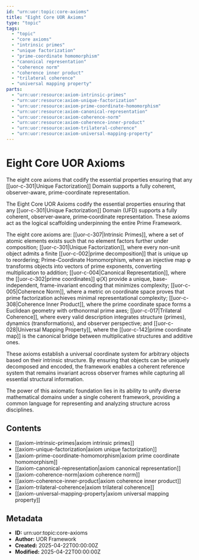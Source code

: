 ```yaml
---
id: "urn:uor:topic:core-axioms"
title: "Eight Core UOR Axioms"
type: "topic"
tags:
  - "topic"
  - "core axioms"
  - "intrinsic primes"
  - "unique factorization"
  - "prime-coordinate homomorphism"
  - "canonical representation"
  - "coherence norm"
  - "coherence inner product"
  - "trilateral coherence"
  - "universal mapping property"
parts:
  - "urn:uor:resource:axiom-intrinsic-primes"
  - "urn:uor:resource:axiom-unique-factorization"
  - "urn:uor:resource:axiom-prime-coordinate-homomorphism"
  - "urn:uor:resource:axiom-canonical-representation"
  - "urn:uor:resource:axiom-coherence-norm"
  - "urn:uor:resource:axiom-coherence-inner-product"
  - "urn:uor:resource:axiom-trilateral-coherence"
  - "urn:uor:resource:axiom-universal-mapping-property"
---
```


# Eight Core UOR Axioms

The eight core axioms that codify the essential properties ensuring that any [[uor-c-301|Unique Factorization]] Domain supports a fully coherent, observer-aware, prime-coordinate representation.

The Eight Core UOR Axioms codify the essential properties ensuring that any [[uor-c-301|Unique Factorization]] Domain (UFD) supports a fully coherent, observer‐aware, prime‐coordinate representation. These axioms act as the logical scaffolding underpinning the entire Prime Framework.

The eight core axioms are: [[uor-c-307|Intrinsic Primes]], where a set of atomic elements exists such that no element factors further under composition; [[uor-c-301|Unique Factorization]], where every non-unit object admits a finite [[uor-c-002|prime decomposition]] that is unique up to reordering; Prime-Coordinate Homomorphism, where an injective map φ transforms objects into vectors of prime exponents, converting multiplication to addition; [[uor-c-004|Canonical Representation]], where the [[uor-c-302|prime coordinates]] φ(X) provide a unique, base-independent, frame-invariant encoding that minimizes complexity; [[uor-c-005|Coherence Norm]], where a metric on coordinate space proves that prime factorization achieves minimal representational complexity; [[uor-c-308|Coherence Inner Product]], where the prime coordinate space forms a Euclidean geometry with orthonormal prime axes; [[uor-c-017|Trilateral Coherence]], where every valid description integrates structure (primes), dynamics (transformations), and observer perspective; and [[uor-c-028|Universal Mapping Property]], where the [[uor-c-142|prime coordinate map]] is the canonical bridge between multiplicative structures and additive ones.

These axioms establish a universal coordinate system for arbitrary objects based on their intrinsic structure. By ensuring that objects can be uniquely decomposed and encoded, the framework enables a coherent reference system that remains invariant across observer frames while capturing all essential structural information.

The power of this axiomatic foundation lies in its ability to unify diverse mathematical domains under a single coherent framework, providing a common language for representing and analyzing structure across disciplines.

## Contents

- [[axiom-intrinsic-primes|axiom intrinsic primes]]
- [[axiom-unique-factorization|axiom unique factorization]]
- [[axiom-prime-coordinate-homomorphism|axiom prime coordinate homomorphism]]
- [[axiom-canonical-representation|axiom canonical representation]]
- [[axiom-coherence-norm|axiom coherence norm]]
- [[axiom-coherence-inner-product|axiom coherence inner product]]
- [[axiom-trilateral-coherence|axiom trilateral coherence]]
- [[axiom-universal-mapping-property|axiom universal mapping property]]

## Metadata

- **ID:** urn:uor:topic:core-axioms
- **Author:** UOR Framework
- **Created:** 2025-04-22T00:00:00Z
- **Modified:** 2025-04-22T00:00:00Z
